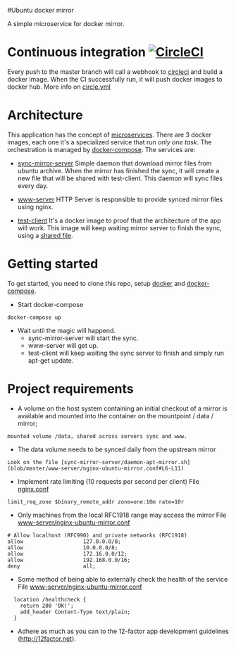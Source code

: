 #Ubuntu docker mirror

A simple microservice for docker mirror.

# Continuous integration [![CircleCI](https://circleci.com/gh/gianrubio/ubuntu-docker-mirror.svg?style=svg)](https://circleci.com/gh/gianrubio/ubuntu-docker-mirror)

Every push to the master branch will call a webhook to [circleci](https://circleci.com/gh/gianrubio/ubuntu-docker-mirror/) and build a docker image. 
When the CI successfully run, it will push docker images to docker hub. More info on [circle.yml](blob/master/circle.yml#L25-27)

# Architecture

This application has the concept of [microservices](http://martinfowler.com/articles/microservices.html).
There are 3 docker images, each one it's a specialized service that run *only one task*. The orchestration is managed by [docker-compose](blob/master/docker-compose.yml). The services are:

* [sync-mirror-server](blob/master/sync-mirror-server/Dockerfile)
Simple daemon that download mirror files from ubuntu archive. When the mirror has finished the sync, it will create a new file that will be shared with test-client.
This daemon will sync files every day.

* [www-server](blob/master/www-server/Dockerfile)
HTTP Server is responsible to provide synced mirror files using nginx.

* [test-client](blob/master/test-client/Dockerfile)
It's a docker image to proof that the architecture of the app will work. This image will keep waiting mirror server to finish the sync, using a [shared file](blob/master/test-client/wait-sync-server-finish.sh). 

# Getting started

To get started, you need to clone this repo, setup [docker](https://docs.docker.com/engine/installation/) and [docker-compose](https://docs.docker.com/compose/install/).

* Start docker-compose
```
docker-compose up
```
* Wait until the magic will happend.  
  * sync-mirror-server will start the sync.
  * www-server will get up.
  * test-client will keep waiting the sync server to finish and simply run apt-get update. 
 
# Project requirements

* A volume on the host system containing an initial checkout of a mirror is available and mounted into the container on the mountpoint / data / mirror;

```
mounted volume /data, shared across servers sync and www.
```

* The data volume needs to be synced daily from the upstream mirror

```
Look on the file [sync-mirror-server/daemon-apt-mirror.sh](blob/master/www-server/nginx-ubuntu-mirror.conf#L6-L11)
```

* Implement rate limiting (10 requests per second per client)
File [nginx.conf](blob/master/www-server/Dockerfile#L10)

```
limit_req_zone $binary_remote_addr zone=one:10m rate=10r
```

* Only machines from the local RFC1918 range may access the mirror
File [www-server/nginx-ubuntu-mirror.conf](blob/master/www-server/nginx-ubuntu-mirror.conf#L6-L11)

```
# Allow localhost (RFC990) and private networks (RFC1918)
allow                   127.0.0.0/8;
allow                   10.0.0.0/8;
allow                   172.16.0.0/12;
allow                   192.168.0.0/16;
deny                    all;
```

* Some method of being able to externally check the health of the service
File [www-server/nginx-ubuntu-mirror.conf](blob/master/www-server/nginx-ubuntu-mirror.conf#L16-L19)

```
  location /healthcheck {
    return 200 'OK!';
    add_header Content-Type text/plain;
  }
```

* Adhere as much as you can to the 12-factor app development guidelines (http://12factor.net).
